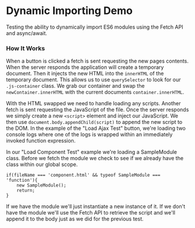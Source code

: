 # Dynamic Importing Demo
Testing the ability to dynamically import ES6 modules using the Fetch API and async/await.

### How It Works
When a button is clicked a fetch is sent requesting the new pages contents. When the server responds the application will create a temporary document. Then it injects the new HTML into the `innerHTML` of the temporary document. This allows us to use `querySelector` to look for our `.js-container` class. We grab our container and swap the `newContainer.innerHTML` with the current documents `container.innerHTML`.

With the HTML swapped we need to handle loading any scripts. Another fetch is sent requesting the JavaScript of the file. Once the server responds we simply create a new `<script>` element and inject our JavaScript. We then use `document.body.appendChild(script)` to append the new script to the DOM. In the example of the "Load Ajax Test" button, we're loading two console logs where one of the logs is wrapped within an immediately invoked function expression.

In our "Load Component Test" example we're loading a SampleModule class. Before we fetch the module we check to see if we already have the class within our global scope.
```
if(fileName === 'component.html' && typeof SampleModule === 'function'){
    new SampleModule();
    return;
}
```
If we have the module we'll just instantiate a new instance of it. If we don't have the module we'll use the Fetch API to retrieve the script and we'll append it to the body just as we did for the previous test.
